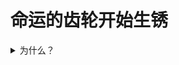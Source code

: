 # 命运的齿轮开始生锈
<details>
  <summary>为什么？</summary>
  
  为什么  
  为什么  
  为什么  
  为什么  
  为什么  
  为什么  
  为什么  
  为什么  
  为什么  
  为什么  
  为什么  
  为什么  
  为什么  
  为什么  
  为什么  
  为什么  
  为什么  
  为什么  
  为什么  
  为什么  
  为什么  
  为什么  
  为什么  
  为什么  
  为什么  
  为什么  
  为什么  
  为什么  
  为什么  
  为什么  
  为什么  
  为什么  
  为什么  
  为什么  
  为什么  
  为什么  
  为什么  
  为什么  
  为什么  
  为什么  
  为什么  
  为什么  
  为什么  
  为什么  
  为什么  
  为什么  
  为什么  
  为什么  
  为什么  
  为什么  
  为什么  
  为什么  
  为什么  
  为什么  
  为什么  
  为什么  
  为什么  
  为什么  
  为什么  
  为什么  
  为什么  
  为什么  
  为什么  
  为什么  
  为什么  
  为什么  
  为什么  
  为什么  
  为什么  
  为什么  
  为什么  
  为什么  
  为什么  
  为什么  
  为什么  
  为什么  
  为什么  
  为什么  
  为什么  
  为什么  
  为什么  
  为什么  
  为什么  
  为什么  
  为什么  
  为什么  
  为什么  
  为什么  
  为什么  
  为什么  
  为什么  
  为什么  
  为什么  
  为什么  
  为什么  
  为什么  
  为什么  
  为什么  
  为什么  
  为什么  
  为什么  
  为什么  
  为什么  
  为什么  
  为什么  
  为什么  
  为什么  
  为什么  
  为什么  
  为什么  
  为什么  
  为什么  
  为什么  
  为什么  
  为什么  
  为什么  
  为什么  
  为什么  
  为什么  
  为什么  
  为什么  
  为什么  
  为什么  
  为什么  
  为什么  
  为什么  
  为什么  
  为什么  
  为什么  
  为什么  
  为什么  
  为什么  
  为什么  
  为什么  
  为什么  
  为什么  
  为什么  
  为什么  
  为什么  
  为什么  
  为什么  
  为什么  
  为什么  
  为什么  
  为什么  
  为什么  
  为什么  
  为什么  
  为什么  
  为什么  
  为什么  
  为什么  
  为什么  
  为什么  
  为什么  
  为什么  
  为什么  
  为什么  
  为什么  
  为什么  
  为什么  
  为什么  
  为什么  
  为什么  
  为什么  
  为什么  
  为什么  
  为什么  
  为什么  
  为什么  
  为什么  
  为什么  
  为什么  
  为什么  
  为什么  
  为什么  
  为什么  
  为什么  
  为什么  
  为什么  
  为什么  
  为什么  
  为什么  
  为什么  
  为什么  
  为什么  
  为什么  
  为什么  
  为什么  
  为什么  
  为什么  
  为什么  
  为什么  
  为什么  
  为什么  
  为什么  
  为什么  
  为什么  
  为什么  
  为什么  
  为什么  
  为什么  
  为什么  
  为什么  
  为什么  
  为什么  
  为什么  
  为什么  
  为什么  
  为什么  
  为什么  
  为什么  
  为什么  
  为什么  
  为什么  
  为什么  
  为什么  
  为什么  
  为什么  
  为什么  
  为什么  
  为什么  
  为什么  
  为什么  
  为什么  
  为什么  
  为什么  
  为什么  
  为什么  
  为什么  
  为什么  
  为什么  
  为什么  
  为什么  
  为什么  
  为什么  
  为什么  
  为什么  
  为什么  
  为什么  
  为什么  
  为什么  
  为什么  
  为什么  
  为什么  
  为什么  
  为什么  
  为什么  
  为什么  
  为什么  
  为什么  
  为什么  
  为什么  
  为什么  
  为什么  
  为什么  
  为什么  
  为什么  
  为什么  
  为什么  
  为什么  
  为什么  
  为什么  
  为什么  
  为什么  
  为什么  
  为什么  
  为什么  
  为什么  
  为什么  
  为什么  
  为什么  
  为什么  
  为什么  
  为什么  
  为什么  
  为什么  
  为什么  
  为什么  
  为什么  
  为什么  
  为什么  
  为什么  
  为什么  
  为什么  
  为什么  
  为什么  
  为什么  
  为什么  
  为什么  
  为什么  
  为什么  
  为什么  
  为什么  
  为什么  
  为什么  
  为什么  
  为什么  
  为什么  
  为什么  
  为什么  
  为什么  
  为什么  
  为什么  
  为什么  
  为什么  
  为什么  
  为什么  
  为什么  
  为什么  
  为什么  
  为什么  
  为什么  
  为什么  
  为什么  
  为什么  
  为什么  
  为什么  
  为什么  
  为什么  
  为什么  
  为什么  
  为什么  
  为什么  
  为什么  
  为什么  
  为什么  
  为什么  
  为什么  
  为什么  
  为什么  
  为什么  
  为什么  
  为什么  
  为什么  
  为什么  
  为什么  
  为什么  
  为什么  
  为什么  
  为什么  
  为什么  
  为什么  
  为什么  
  为什么  
  为什么  
  为什么  
  为什么  
  为什么  
  为什么  
  为什么  
  为什么  
  为什么  
  为什么  
  为什么  
  为什么  
  为什么  
  为什么  
  为什么  
  为什么  
  为什么  
  为什么  
  为什么  
  为什么  
  为什么  
  为什么  
  为什么  
  为什么  
  为什么  
  为什么  
  为什么  
  为什么  
  为什么  
  为什么  
  为什么  
  为什么  
  为什么  
  为什么  
  为什么  
  为什么  
  为什么  
  为什么  
  为什么  
  为什么  
  为什么  
  为什么  
  为什么  
  为什么  
  为什么  
  为什么  
  为什么  
  为什么  
  为什么  
  为什么  
  为什么  
  为什么  
  为什么  
  为什么  
  为什么  
  为什么  
  为什么  
  为什么  
  为什么  
  为什么  
  为什么  
  为什么  
  为什么  
  为什么  
  为什么  
  为什么  
  为什么  
  为什么  
  为什么  
  为什么  
  为什么  
  为什么  
  为什么  
  为什么  
  为什么  
  为什么  
  为什么  
  为什么  
  为什么  
  为什么  
  为什么  
  为什么  
  为什么  
  为什么  
  为什么  
  为什么  
  为什么  
  为什么  
  为什么  
  为什么  
  为什么  
  为什么  
  为什么  
  为什么  
  为什么  
  为什么  
  为什么  
  为什么  
  为什么  
  为什么  
  为什么  
  为什么  
  为什么  
  为什么  
  为什么  
  为什么  
  为什么  
  为什么  
  为什么  
  为什么  
  为什么  
  为什么  
  为什么  
  为什么  
  为什么  
  为什么  
  为什么  
  为什么  
  为什么  
  为什么  
  为什么  
  为什么  
  为什么  
  为什么  
  为什么  
  为什么  
  为什么  
  为什么  
  为什么  
  为什么  
  为什么  
  为什么  
  为什么  
  为什么  
  为什么  
  为什么  
  为什么  
  为什么  
  为什么  
  为什么  
  为什么  
  为什么  
  为什么  
  为什么  
  为什么  
  为什么  
  为什么  
  为什么  
  为什么  
  为什么  
  为什么  
  为什么  
  为什么  
  为什么  
  为什么  
  为什么  
  <h1>为什么??</h1>
  <h1>你可以告诉我吗??</h1>
</details>
